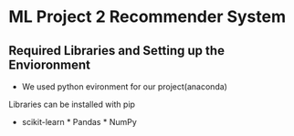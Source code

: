# ML Project 2 Recommender System




## Required Libraries and Setting up the Envioronment 

* We used python evironment for our project(anaconda)

Libraries can be installed with pip
* scikit-learn * Pandas * NumPy
